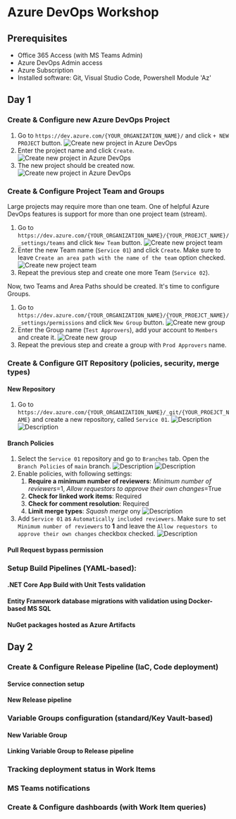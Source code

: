 # Azure DevOps Workshop

## Prerequisites
* Office 365 Access (with MS Teams Admin)
* Azure DevOps Admin access
* Azure Subscription
* Installed software: Git, Visual Studio Code, Powershell Module 'Az'

## Day 1

### Create & Configure new Azure DevOps Project

1. Go to `https://dev.azure.com/{YOUR_ORGANIZATION_NAME}/` and click `+ NEW PROJECT` button.
![Create new project in Azure DevOps](/images/6ymNTmtEKt.png)
1. Enter the project name and click `Create`.
![Create new project in Azure DevOps](/images/dtBc4o7F0j.png)
1. The new project should be created now.
![Create new project in Azure DevOps](/images/chrome_cAriUhCSHD.png)

### Create & Configure Project Team and Groups

Large projects may require more than one team. One of helpful Azure DevOps features is support for more than one project team (stream).

1. Go to `https://dev.azure.com/{YOUR_ORGANIZATION_NAME}/{YOUR_PROEJCT_NAME}/_settings/teams` and click `New Team` button.
![Create new project team](/images/mY7DYaBSvv.png)
1. Enter the new Team name (`Service 01`) and click `Create`. Make sure to leave `Create an area path with the name of the team` option checked.
![Create new project team](/images/kQVX09idzc.png)
1. Repeat the previous step and create one more Team (`Service 02`).

Now, two Teams and Area Paths should be created. It's time to configure Groups.

1. Go to `https://dev.azure.com/{YOUR_ORGANIZATION_NAME}/{YOUR_PROEJCT_NAME}/_settings/permissions` and click `New Group` button.
![Create new group](/images/Nv5uosz9OQ.png)
1. Enter the Group name (`Test Approvers`), add your account to `Members` and create it.
![Create new group](/images/7exd9Q9you.png)
1. Repeat the previous step and create a group with `Prod Approvers` name.

### Create & Configure GIT Repository (policies, security, merge types)

#### New Repository

1. Go to `https://dev.azure.com/{YOUR_ORGANIZATION_NAME}/_git/{YOUR_PROEJCT_NAME}` and create a new repository, called `Service 01`.
![Description](/images/BrEfgeDnt2.png)
![Description](/images/Ipn3tzJ8vU.png)

#### Branch Policies
1. Select the `Service 01` repository and go to `Branches` tab. Open the `Branch Policies` of `main` branch.
![Description](/images/KHeeKx3BT3.png)
![Description](/images/mIxklbpUNG.png)
1. Enable policies, with following settings:
    1. **Require a minimum number of reviewers**: *Minimum number of reviewers*=1, *Allow requestors to approve their own changes*=True
    1. **Check for linked work items**: Required
    1. **Check for comment resolution**: Required
    1. **Limit merge types**: *Squash merge* ony
![Description](/images/J3477CgEGX.png)
1. Add `Service 01` as `Automatically included reviewers`. Make sure to set `Minimum number of reviewers` to **1** and leave the `Allow requestors to approve their own changes` checkbox checked.
![Description](/images/Y2ne7f5Gsb.png)

#### Pull Request bypass permission

### Setup Build Pipelines (YAML-based):

#### .NET Core App Build with Unit Tests validation

#### Entity Framework database migrations with validation using Docker-based MS SQL

#### NuGet packages hosted as Azure Artifacts

## Day 2

### Create & Configure Release Pipeline (IaC, Code deployment)

#### Service connection setup

#### New Release pipeline

### Variable Groups configuration (standard/Key Vault-based)

#### New Variable Group

#### Linking Variable Group to Release pipeline

### Tracking deployment status in Work Items

### MS Teams notifications

### Create & Configure dashboards (with Work Item queries)

